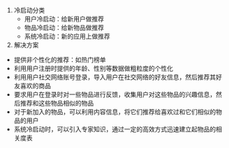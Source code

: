 1. 冷启动分类
    - 用户冷启动：给新用户做推荐
    - 物品冷启动：给新物品做推荐
    - 系统冷启动：新的应用上做推荐
2. 解决方案
- 提供非个性化的推荐：如热门榜单
- 利用用户注册时提供的年龄、性别等数据做粗粒度的个性化
- 利用用户社交网络账号登录，导入用户在社交网络的好友信息，然后推荐其好友喜欢的商品
- 要求用户在登录时对一些物品进行反馈，收集用户对这些物品的兴趣信息，然后推荐和这些物品相似的物品
- 对于新加入的物品，可以利用内容信息，将它们推荐给喜欢过和它们相似的物品的用户
- 系统冷启动时，可以引入专家知识，通过一定的高效方式迅速建立起物品的相关度表

